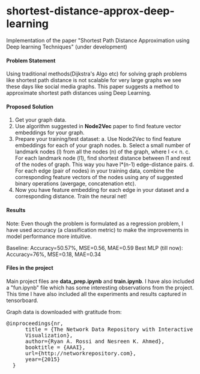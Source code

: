 # shortest-distance-approx-deep-learning
Implementation of the paper "Shortest Path Distance Approximation using Deep learning Techniques" (under development)

#### Problem Statement
Using traditional methods(Dijkstra's Algo etc) for solving graph problems like shortest path distance is not scalable for very large graphs we see these days like social media graphs. This paper suggests a method to approximate shortest path distances using Deep Learning.

#### Proposed Solution
1. Get your graph data.
2. Use algorithm suggested in <b>Node2Vec</b> paper to find feature vector embeddings for your graph.
3. Prepare your training/test dataset:
      a. Use Node2Vec to find feature embeddings for each of your graph nodes.
      b. Select a small number of landmark nodes (l) from all the nodes (n) of the graph, where l << n.
      c. For each landmark node (l1), find shortest distance between l1 and rest of the nodes of graph. This way you have l*(n-1) edge-distance pairs. 
      d. For each edge (pair of nodes) in your training data, combine the corresponding feature vectors of the nodes using any of suggested binary operations (avergage, concatenation etc).
4. Now you have feature embedding for each edge in your dataset and a corresponding distance. Train the neural net!

#### Results
Note: Even though the problem is formulated as a regression problem, I have used accuracy (a classification metric) to make the improvements in model performance more intuitive.

Baseline: Accuracy=50.57%, MSE=0.56, MAE=0.59
Best MLP (till now): Accuracy=76%, MSE=0.18, MAE=0.34

#### Files in the project
Main project files are <b>data_prep.ipynb</b> and <b>train.ipynb</b>. I have also included a "fun.ipynb" file which has some interesting observations from the project. This time I have also included all the experiments and results captured in tensorboard.

Graph data is downloaded with gratitude from:

<pre>
@inproceedings{nr,
      title = {The Network Data Repository with Interactive Graph Analytics and 
      Visualization},
      author={Ryan A. Rossi and Nesreen K. Ahmed},
      booktitle = {AAAI},
      url={http://networkrepository.com},
      year={2015}
  }
</pre>
